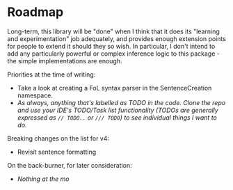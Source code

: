 ﻿# Roadmap

Long-term, this library will be "done" when I think that it does its "learning and experimentation" job adequately, and provides enough extension points for people to extend it should they so wish.
In particular, I don't intend to add any particularly powerful or complex inference logic to this package - the simple implementations are enough.

Priorities at the time of writing:

* Take a look at creating a FoL syntax parser in the SentenceCreation namespace.
* *As always, anything that's labelled as TODO in the code. Clone the repo and use your IDE's TODO/Task list functionality (TODOs are generally expressed as `// TODO..` or `/// TODO`) to see individual things I want to do.*

Breaking changes on the list for v4:

* Revisit sentence formatting

On the back-burner, for later consideration:

* *Nothing at the mo*
